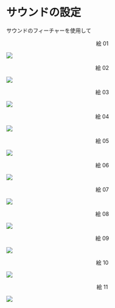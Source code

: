 # サウンドの設定
 
サウンドのフィーチャーを使用して

<div align="center">
絵 01
</div>

![](Imagens/Swift-AVAudio-Img01.png)

<div align="center">
絵 02
</div>

![](Imagens/Swift-AVAudio-Img02.png)

<div align="center">
絵 03
</div>

![](Imagens/Swift-AVAudio-Img03.png)

<div align="center">
絵 04
</div>

![](Imagens/Swift-AVAudio-Img04.png)

<div align="center">
絵 05
</div>

![](Imagens/Swift-AVAudio-Img05.png)

<div align="center">
絵 06
</div>

![](Imagens/Swift-AVAudio-Img06.png)

<div align="center">
絵 07
</div>

![](Imagens/Swift-AVAudio-Img07.png)

<div align="center">
絵 08
</div>

![](Imagens/Swift-AVAudio-Img08.png)

<div align="center">
絵 09
</div>

![](Imagens/Swift-AVAudio-Img09.png)

<div align="center">
絵 10
</div>

![](Imagens/Swift-AVAudio-Img10.png)

<div align="center">
絵 11
</div>

![](Imagens/Swift-AVAudio-Img11.png)